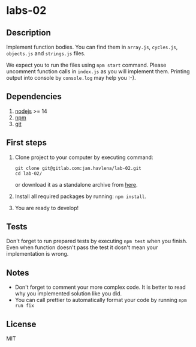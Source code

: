 # labs-02

## Description

Implement function bodies. You can find them in `array.js`, `cycles.js`, `objects.js` and `strings.js` files.

We expect you to run the files using `npm start` command.
Please uncomment function calls in `index.js` as you will implement them.
Printing output into console by `console.log` may help you :-).

## Dependencies

1. [nodejs](https://nodejs.org/en/) >= 14
2. [npm](https://www.npmjs.com/)
3. [git](https://git-scm.com/)

## First steps

1. Clone project to your computer by executing command:

   ```
   git clone git@gitlab.com:jan.havlena/lab-02.git
   cd lab-02/
   ```

   or download it as a standalone archive from [here](https://github.com/thehansys/lab-02/archive/refs/heads/main.zip).

2. Install all required packages by running: `npm install`.
3. You are ready to develop!

## Tests

Don't forget to run prepared tests by executing `npm test` when you finish.
Even when function doesn't pass the test it dosn't mean your implementation is wrong.

## Notes

- Don't forget to comment your more complex code. It is better to read why you implemented solution like you did.
- You can call prettier to automatically format your code by running `npm run fix`

## License

MIT
